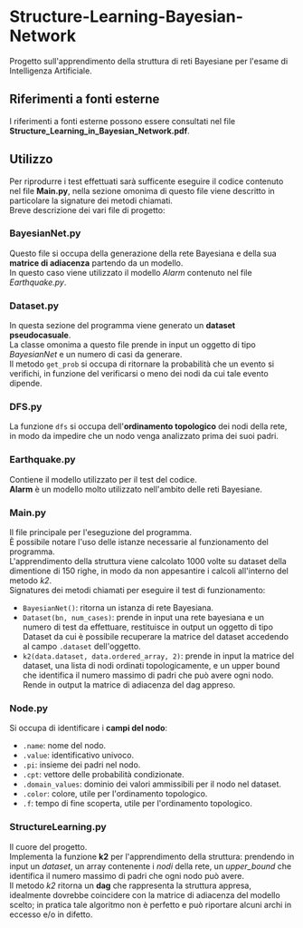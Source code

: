 # Structure-Learning-Bayesian-Network
Progetto sull'apprendimento della struttura di reti Bayesiane per l'esame di Intelligenza Artificiale.

## Riferimenti a fonti esterne
I riferimenti a fonti esterne possono essere consultati nel file **Structure_Learning_in_Bayesian_Network.pdf**.

## Utilizzo
Per riprodurre i test effettuati sarà sufficente eseguire il codice contenuto nel file **Main.py**, nella sezione omonima di questo file viene descritto in particolare la signature dei metodi chiamati.\
Breve descrizione dei vari file di progetto:

### BayesianNet.py
Questo file si occupa della generazione della rete Bayesiana e della sua **matrice di adiacenza** partendo da un modello.\
In questo caso viene utilizzato il modello *Alarm* contenuto nel file *Earthquake.py*.

### Dataset.py
In questa sezione del programma viene generato un **dataset pseudocasuale**.\
La classe omonima a questo file prende in input un oggetto di tipo *BayesianNet* e un numero di casi da generare.\
Il metodo `get_prob` si occupa di ritornare la probabilità che un evento si verifichi, in funzione del verificarsi o meno dei nodi da cui tale evento dipende.

### DFS.py
La funzione `dfs` si occupa dell'**ordinamento topologico** dei nodi della rete, in modo da impedire che un nodo venga analizzato prima dei suoi padri.

### Earthquake.py
Contiene il modello utilizzato per il test del codice.\
**Alarm** è un modello molto utilizzato nell'ambito delle reti Bayesiane.

### Main.py
Il file principale per l'eseguzione del programma.\
È possibile notare l'uso delle istanze necessarie al funzionamento del programma.\
L'apprendimento della struttura viene calcolato 1000 volte su dataset della dimentione di 150 righe, in modo da non appesantire i calcoli all'interno del metodo *k2*.\
Signatures dei metodi chiamati per eseguire il test di funzionamento:
* `BayesianNet()`: ritorna un istanza di rete Bayesiana.
* `Dataset(bn, num_cases)`: prende in input una rete bayesiana e un numero di test da effettuare, restituisce in output un oggetto di tipo Dataset da cui è possibile recuperare la matrice del dataset accedendo al campo `.dataset` dell'oggetto.
* `k2(data.dataset, data.ordered_array, 2)`: prende in input la matrice del dataset, una lista di nodi ordinati topologicamente, e un upper bound che identifica il numero massimo di padri che può avere ogni nodo. Rende in output la matrice di adiacenza del dag appreso.

### Node.py
Si occupa di identificare i **campi del nodo**:
* `.name`: nome del nodo.
* `.value`: identificativo univoco.
* `.pi`: insieme dei padri nel nodo.
* `.cpt`: vettore delle probabilità condizionate.
* `.domain_values`: dominio dei valori ammissibili per il nodo nel dataset.
* `.color`: colore, utile per l'ordinamento topologico.
* `.f`: tempo di fine scoperta, utile per l'ordinamento topologico.

### StructureLearning.py
Il cuore del progetto.\
Implementa la funzione **k2** per l'apprendimento della struttura: prendendo in input un *dataset*, un array contenente i *nodi* della rete, un *upper_bound* che identifica il numero massimo di padri che ogni nodo può avere.\
Il metodo *k2* ritorna un **dag** che rappresenta la struttura appresa, idealmente dovrebbe coincidere con la matrice di adiacenza del modello scelto; in pratica tale algoritmo non è perfetto e può riportare alcuni archi in eccesso e/o in difetto.
